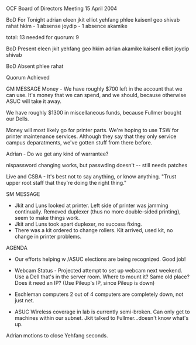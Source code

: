 OCF Board of Directors Meeting
15 April 2004

BoD For Tonight
adrian
eleen
jkit
elliot
yehfang
phlee
kaisenl
geo
shivab
rahat
hkim - 1 absense
joydip - 1 absence
akamike

total: 13
needed for quorum: 9

BoD Present
eleen
jkit
yehfang
geo
hkim
adrian
akamike
kaisenl
elliot
joydip
shivab

BoD Absent
phlee
rahat

Quorum Achieved

GM MESSAGE
Money - 
We have roughly $700 left in the account that we can use. It's money that we 
can spend, and we should, because otherwise ASUC will take it away.

We have roughly $1300 in miscellaneous funds, because Fullmer bought our Dells.

Money will most likely go for printer parts.  We're hoping to use TSW for 
printer maintenance services. Although they say that they only service campus 
deparatments, we've gotten stuff from there before.

Adrian - Do we get any kind of warrantee?

nispassword changing works, but passwding doesn't -- still needs patches

Live and CSBA - It's best not to say anything, or know anything. "Trust upper 
root staff that they're doing the right thing." 

SM MESSAGE
- Jkit and Luns looked at printer. Left side of printer was jamming 
continually. Removed duplexer (thus no more double-sided printing), seem to 
make things work.
- Jkit and Luns took apart duplexer, no success fixing.
- There was a kit ordered to change rollers. Kit arrived, used kit, no change 
in printer problems.

AGENDA
- Our efforts helping w /ASUC elections are being recognized.  Good job!

- Webcam Status - Projected attempt to set up webcam next weekend. Use a Dell 
that's in the server room. Where to mount it? Same old place? Does it need an 
IP? (Use Pileup's IP, since Pileup is down)

- Eschleman computers
2 out of 4 computers are completely down, not just net.

- ASUC Wireless coverage in lab is currently semi-broken. Can only get to 
machines within our subnet. Jkit talked to Fullmer...doesn't know what's up.

Adrian motions to close
Yehfang seconds.


